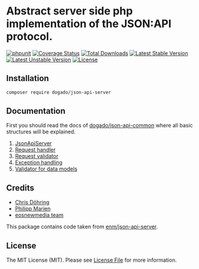 # Abstract server side php implementation of the JSON:API protocol.

[![phpunit](https://github.com/dogado-group/json-api-server/actions/workflows/phpunit.yml/badge.svg)](https://github.com/dogado-group/json-api-server/actions/workflows/phpunit.yml)
[![Coverage Status](https://coveralls.io/repos/github/dogado-group/json-api-server/badge.svg?branch=main)](https://coveralls.io/github/dogado-group/json-api-server?branch=main)
[![Total Downloads](https://poser.pugx.org/dogado/json-api-server/downloads)](https://packagist.org/packages/dogado/json-api-server)
[![Latest Stable Version](https://poser.pugx.org/dogado/json-api-server/v/stable)](https://packagist.org/packages/dogado/json-api-server)
[![Latest Unstable Version](https://poser.pugx.org/dogado/json-api-server/v/unstable.png)](https://packagist.org/packages/dogado/json-api-server)
[![License](https://poser.pugx.org/dogado/json-api-server/license)](https://packagist.org/packages/dogado/json-api-server)

## Installation

```sh
composer require dogado/json-api-server
```

## Documentation

First you should read the docs of [dogado/json-api-common](https://github.com/dogado-group/json-api-common/tree/main/docs) where all basic structures will be explained.

1. [JsonApiServer](docs/01-json-api-server.md)
1. [Request handler](docs/02-request-handler.md)
1. [Request validator](docs/03-request-validator.md)
1. [Exception handling](docs/04-exception-handling.md)
1. [Validator for data models](docs/05-validator-for-data-models.md)

## Credits

- [Chris Döhring](https://github.com/chris-doehring)
- [Philipp Marien](https://github.com/pmarien)
- [eosnewmedia team](https://github.com/eosnewmedia)

This package contains code taken from [enm/json-api-server](https://github.com/eosnewmedia/JSON-API-Server).

## License

The MIT License (MIT). Please see [License File](LICENSE) for more information.
